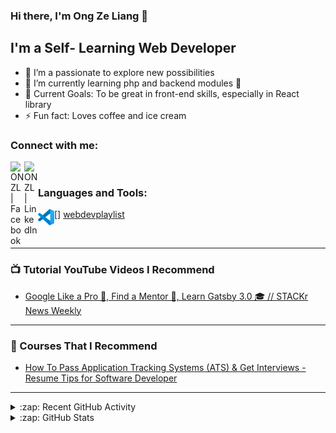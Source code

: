 ### Hi there, I'm Ong Ze Liang  👋


## I'm a Self- Learning Web Developer

- 🌱 I’m a passionate to explore new possibilities
- 👯 I’m currently learning php and backend modules 🤣
- 🥅 Current Goals: To be great in front-end skills, especially in React library
- ⚡ Fun fact: Loves coffee and ice cream

### Connect with me:

[<img align="left" alt="ONZL | Facebook" width="22px" src="https://cdn.jsdelivr.net/npm/simple-icons@v3/icons/facebook.svg" />][facebook]
[<img align="left" alt="ONZL | LinkedIn" width="22px" src="https://cdn.jsdelivr.net/npm/simple-icons@v3/icons/linkedin.svg" />][linkedin]


<br />

### Languages and Tools:
<!-- copy and paste -->
[<img align="left" alt="Visual Studio Code" width="26px" src="https://raw.githubusercontent.com/github/explore/80688e429a7d4ef2fca1e82350fe8e3517d3494d/topics/visual-studio-code/visual-studio-code.png" />] [webdevplaylist]


<br />

---

### 📺 Tutorial YouTube Videos I Recommend


- [Google Like a Pro 💪, Find a Mentor 🦉, Learn Gatsby 3.0 🎓 // STACKr News Weekly](https://www.youtube.com/watch?v=nLSvAHDII_A)


---

### 📕 Courses That I Recommend


- [How To Pass Application Tracking Systems (ATS) & Get Interviews - Resume Tips for Software Developer](https://dev.to/codestackr/how-to-pass-application-tracking-systems-ats-get-interviews-resume-tips-for-software-developer-4bmo)


---

<details>
  <summary>:zap: Recent GitHub Activity</summary>
  
<!--START_SECTION:activity-->
<!--END_SECTION:activity-->

</details>

<details>
  <summary>:zap: GitHub Stats</summary>

  <img align="left" alt="ONZL's GitHub Stats" src="https://github-readme-stats.vercel.app/api?username=ONZL&show_icons=true&hide_border=true" />

</details>

[facebook]: https://facebook.com/zeliang96
[linkedin]: https://linkedin.com/in/ong-ze-liang-323071140
[webdevplaylist]: https://www.youtube.com/playlist?list=PLkwxH9e_vrAJ0WbEsFA9W3I1W-g_BTsbt
[jsplaylist]: https://www.youtube.com/playlist?list=PLkwxH9e_vrALRJKu7wfXby3MKeflhTu6B
[cssplaylist]: https://www.youtube.com/playlist?list=PLkwxH9e_vrALSdvZuEh6gqQdmDoDIoqz4
[reactplaylist]: https://www.youtube.com/playlist?list=PLkwxH9e_vrAK4TdffpxKY3QGyHCpxFcQ0
